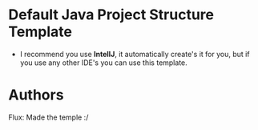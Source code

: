 # Default Java Project Structure Template

* I recommend you use **IntelIJ**, it automatically create's it for you, but if you use any other IDE's you can use this template.

# Authors

Flux: Made the temple :/